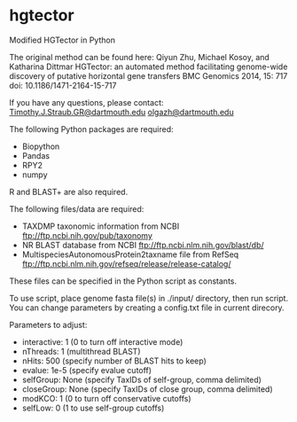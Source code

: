 # hgtector
Modified HGTector in Python

The original method can be found here:
Qiyun Zhu, Michael Kosoy, and Katharina Dittmar
HGTector: an automated method facilitating genome-wide
discovery of putative horizontal gene transfers
BMC Genomics 2014, 15: 717
doi: 10.1186/1471-2164-15-717

If you have any questions, please contact:
Timothy.J.Straub.GR@dartmouth.edu
olgazh@dartmouth.edu

The following Python packages are required:
* Biopython
* Pandas
* RPY2
* numpy

R and BLAST+ are also required.

The following files/data are required:
* TAXDMP taxonomic information from NCBI
	ftp://ftp.ncbi.nih.gov/pub/taxonomy
* NR BLAST database from NCBI
	ftp://ftp.ncbi.nlm.nih.gov/blast/db/
* MultispeciesAutonomousProtein2taxname file from RefSeq
	ftp://ftp.ncbi.nlm.nih.gov/refseq/release/release-catalog/

These files can be specified in the Python script as constants.

To use script, place genome fasta file(s) in ./input/ directory, then run script.
You can change parameters by creating a config.txt file in current direcory.

Parameters to adjust:
* interactive: 1 (0 to turn off interactive mode)
* nThreads: 1 (multithread BLAST)
* nHits: 500 (specify number of BLAST hits to keep)
* evalue: 1e-5 (specify evalue cutoff)
* selfGroup: None (specify TaxIDs of self-group, comma delimited)
* closeGroup: None (specify TaxIDs of close group, comma delimited)
* modKCO: 1 (0 to turn off conservative cutoffs)
* selfLow: 0 (1 to use self-group cutoffs)
